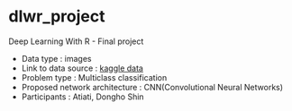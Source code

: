 # dlwr_project

Deep Learning With R - Final project
  
  - Data type : images
  - Link to data source : [kaggle data](https://www.kaggle.com/c/Kannada-MNIST/data)
  - Problem type : Multiclass classification
  - Proposed network architecture : CNN(Convolutional Neural Networks)
  - Participants : Atiati, Dongho Shin
 
